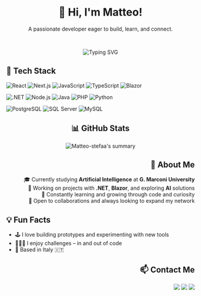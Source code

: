 <h1 align="center">👋 Hi, I'm Matteo!</h1>
<p align="center">A passionate developer eager to build, learn, and connect.</p>

<br />

<p align="center">
  <img src="https://readme-typing-svg.herokuapp.com?font=Fira+Code&size=22&duration=3000&pause=1000&center=true&width=435&lines=Welcome+to+my+profile!;You'll+find+code+and+passion...;Let's+build+something+great!" alt="Typing SVG" />
</p>

## 🚀 Tech Stack
![React](https://img.shields.io/badge/-React-05122A?style=flat&logo=react)
![Next.js](https://img.shields.io/badge/-Next.js-05122A?style=flat&logo=next.js)
![JavaScript](https://img.shields.io/badge/-JavaScript-05122A?style=flat&logo=javascript)
![TypeScript](https://img.shields.io/badge/-TypeScript-05122A?style=flat&logo=typescript)
![Blazor](https://img.shields.io/badge/-Blazor-05122A?style=flat&logo=blazor)

![.NET](https://img.shields.io/badge/-.NET-05122A?style=flat&logo=dotnet)
![Node.js](https://img.shields.io/badge/-Node.js-05122A?style=flat&logo=node.js)
![Java](https://img.shields.io/badge/-Java-05122A?style=flat&logo=java&logoColor=orange)
![PHP](https://img.shields.io/badge/-PHP-05122A?style=flat&logo=php)
![Python](https://img.shields.io/badge/-Python-05122A?style=flat&logo=python)

![PostgreSQL](https://img.shields.io/badge/-PostgreSQL-05122A?style=flat&logo=postgresql)
![SQL Server](https://img.shields.io/badge/-SQL%20Server-05122A?style=flat&logo=microsoft-sql-server)
![MySQL](https://img.shields.io/badge/-MySQL-05122A?style=flat&logo=mysql)

<div align="center">

  ## 📊 GitHub Stats

  ![Matteo-stefaa's summary](https://github-profile-summary-cards.vercel.app/api/cards/profile-details?username=Matteo-stefaa&theme=github_dark)
</div>

<div align="right">

  ## 🧠 About Me

  🎓 Currently studying **Artificial Intelligence** at **G. Marconi University**  
  💼 Working on projects with **.NET**, **Blazor**, and exploring **AI** solutions  
  🌱 Constantly learning and growing through code and curiosity  
  🤝 Open to collaborations and always looking to expand my network
</div>

## 💡 Fun Facts

- 🕹️ I love building prototypes and experimenting with new tools  
- 🧗🏻‍♂️ I enjoy challenges – in and out of code  
- 📍 Based in Italy 🇮🇹  


<div align="right">

  ## 📫 Contact Me

  <p >
    <a href="mailto:matteo.stefani0101@gmail.com"><img src="https://img.shields.io/badge/-Email-333333?style=flat&logo=gmail&logoColor=white"/></a>
    <a href="https://www.linkedin.com/in/matteo-stefani-78aa4b17b/"><img src="https://img.shields.io/badge/-LinkedIn-0077B5?style=flat&logo=linkedin&logoColor=white"/></a>
    <a href="https://matteostefani.vercel.app/">
      <img src="https://img.shields.io/badge/-Website-000000?style=flat&logo=globe&logoColor=white"/>
    </a>
  </p>
</div>
